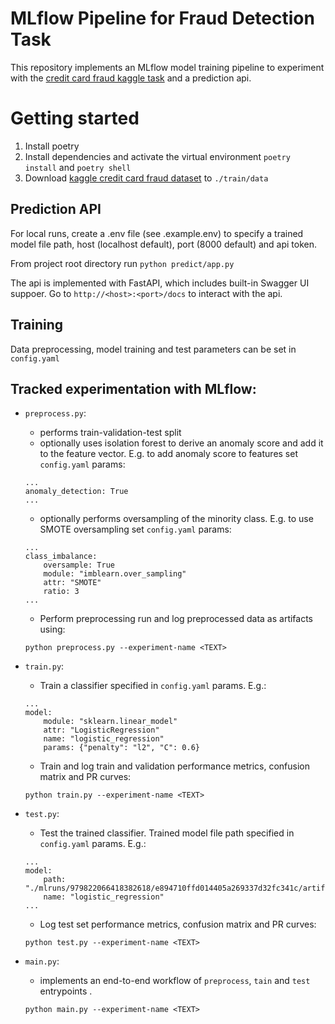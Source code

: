 # MLflow Pipeline for Fraud Detection Task


This repository implements an MLflow model training pipeline to experiment with the [credit card fraud kaggle task](https://www.kaggle.com/datasets/mlg-ulb/creditcardfraud) and a prediction api.


# Getting started

1. Install poetry 
2. Install dependencies and activate the virtual environment  `poetry install` and `poetry shell`
3. Download [kaggle credit card fraud dataset](https://www.kaggle.com/datasets/mlg-ulb/creditcardfraud) to `./train/data`

## Prediction API

For local runs, create a .env file (see .example.env) to specify a trained model file path, host (localhost default), port (8000 default) and api token. 

From project root directory run `python predict/app.py`

The api is implemented with FastAPI, which includes built-in Swagger UI suppoer. Go to `http://<host>:<port>/docs` to interact with the api.

## Training

Data preprocessing, model training and test parameters can be set in `config.yaml`

## Tracked experimentation with MLflow:

- `preprocess.py`: 
    - performs train-validation-test split 
    - optionally uses isolation forest to derive an anomaly score and add it to the feature vector. E.g. to add anomaly score to features set `config.yaml` params:
    ```
    ...
    anomaly_detection: True
    ...
    ```
    - optionally performs oversampling of the minority class. E.g. to use SMOTE oversampling set `config.yaml` params:
    ```
    ...
    class_imbalance:
        oversample: True
        module: "imblearn.over_sampling"
        attr: "SMOTE"
        ratio: 3
    ...
    ```
    - Perform preprocessing run and log preprocessed data as artifacts using:

    ``` 
    python preprocess.py --experiment-name <TEXT>
    ```
- `train.py`: 
    - Train a classifier specified in `config.yaml` params. E.g.:
    ```
    ...
    model: 
        module: "sklearn.linear_model"
        attr: "LogisticRegression" 
        name: "logistic_regression"
        params: {"penalty": "l2", "C": 0.6}
    
    ```
    - Train and log train and validation performance metrics, confusion matrix and PR curves:
    ``` 
    python train.py --experiment-name <TEXT>
    ```
- `test.py`: 
    - Test the trained classifier. Trained model file path specified in `config.yaml` params. E.g.:
    ```
    ...
    model: 
        path: "./mlruns/979822066418382618/e894710ffd014405a269337d32fc341c/artifacts/fraud_detection"
        name: "logistic_regression"
    ...
    ```
    - Log test set performance metrics, confusion matrix and PR curves:
    ``` 
    python test.py --experiment-name <TEXT>
    ```
- `main.py`: 
    - implements an end-to-end workflow of `preprocess`, `tain` and `test` entrypoints . 
    ``` 
    python main.py --experiment-name <TEXT>
    ```


